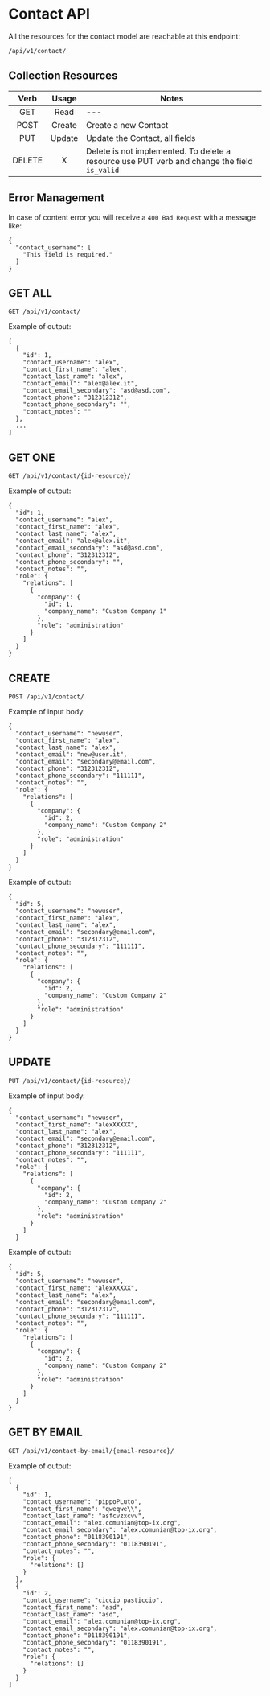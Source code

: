 # Contact API 

All the resources for the contact model are reachable at this endpoint:

    /api/v1/contact/
    
## Collection Resources

| Verb  | Usage | Notes  |
| :---: | :---: |   ---  |
| GET   | Read  |   ---  |
| POST  | Create| Create a new Contact |
| PUT   | Update| Update the Contact, all fields|
| DELETE|   X   | Delete is not implemented. To delete a resource use PUT verb and change the field `is_valid` |

## Error Management

In case of content error you will receive a `400 Bad Request` with a message like:

    {
      "contact_username": [
        "This field is required."
      ]
    }

## GET ALL

    GET /api/v1/contact/
    
Example of output:

    [
      {
        "id": 1,
        "contact_username": "alex",
        "contact_first_name": "alex",
        "contact_last_name": "alex",
        "contact_email": "alex@alex.it",
        "contact_email_secondary": "asd@asd.com",
        "contact_phone": "312312312",
        "contact_phone_secondary": "",
        "contact_notes": ""
      },
      ...
    ]
    
## GET ONE

    GET /api/v1/contact/{id-resource}/
    
Example of output:

    {
      "id": 1,
      "contact_username": "alex",
      "contact_first_name": "alex",
      "contact_last_name": "alex",
      "contact_email": "alex@alex.it",
      "contact_email_secondary": "asd@asd.com",
      "contact_phone": "312312312",
      "contact_phone_secondary": "",
      "contact_notes": "",
      "role": {
        "relations": [
          {
            "company": {
              "id": 1,
              "company_name": "Custom Company 1"
            },
            "role": "administration"
          }
        ]
      }
    }
    
## CREATE

    POST /api/v1/contact/

Example of input body:

    {
      "contact_username": "newuser",
      "contact_first_name": "alex",
      "contact_last_name": "alex",
      "contact_email": "new@user.it",
      "contact_email": "secondary@email.com",
      "contact_phone": "312312312",
      "contact_phone_secondary": "111111",
      "contact_notes": "",
      "role": {
        "relations": [
          {
            "company": {
              "id": 2,
              "company_name": "Custom Company 2"
            },
            "role": "administration"
          }
        ]
      }
    }
    
Example of output:

    {
      "id": 5,
      "contact_username": "newuser",
      "contact_first_name": "alex",
      "contact_last_name": "alex",
      "contact_email": "secondary@email.com",
      "contact_phone": "312312312",
      "contact_phone_secondary": "111111",
      "contact_notes": "",
      "role": {
        "relations": [
          {
            "company": {
              "id": 2,
              "company_name": "Custom Company 2"
            },
            "role": "administration"
          }
        ]
      }
    }
    
## UPDATE

    PUT /api/v1/contact/{id-resource}/

Example of input body:

    {
      "contact_username": "newuser",
      "contact_first_name": "alexXXXXX",
      "contact_last_name": "alex",
      "contact_email": "secondary@email.com",
      "contact_phone": "312312312",
      "contact_phone_secondary": "111111",
      "contact_notes": "",
      "role": {
        "relations": [
          {
            "company": {
              "id": 2,
              "company_name": "Custom Company 2"
            },
            "role": "administration"
          }
        ]
      }

Example of output:

    {
      "id": 5,
      "contact_username": "newuser",
      "contact_first_name": "alexXXXXX",
      "contact_last_name": "alex",
      "contact_email": "secondary@email.com",
      "contact_phone": "312312312",
      "contact_phone_secondary": "111111",
      "contact_notes": "",
      "role": {
        "relations": [
          {
            "company": {
              "id": 2,
              "company_name": "Custom Company 2"
            },
            "role": "administration"
          }
        ]
      }
    }
    
## GET BY EMAIL

    GET /api/v1/contact-by-email/{email-resource}/
    
Example of output:

    [
      {
        "id": 1,
        "contact_username": "pippoPLuto",
        "contact_first_name": "qweqwe\\",
        "contact_last_name": "asfcvzxcvv",
        "contact_email": "alex.comunian@top-ix.org",
        "contact_email_secondary": "alex.comunian@top-ix.org",
        "contact_phone": "0118390191",
        "contact_phone_secondary": "0118390191",
        "contact_notes": "",
        "role": {
          "relations": []
        }
      },
      {
        "id": 2,
        "contact_username": "ciccio pasticcio",
        "contact_first_name": "asd",
        "contact_last_name": "asd",
        "contact_email": "alex.comunian@top-ix.org",
        "contact_email_secondary": "alex.comunian@top-ix.org",
        "contact_phone": "0118390191",
        "contact_phone_secondary": "0118390191",
        "contact_notes": "",
        "role": {
          "relations": []
        }
      }
    ]
    